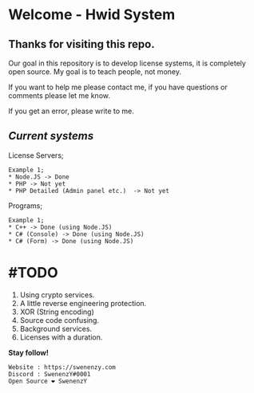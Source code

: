 
# Welcome - Hwid System

## **Thanks for visiting this repo.**

Our goal in this repository is to develop license systems, it is completely open source. My goal is to teach people, not money.

If you want to help me please contact me, if you have questions or comments please let me know.

If you get an error, please write to me.

*Current systems*
-
License Servers;

	Example 1;
	* Node.JS -> Done 
	* PHP -> Not yet
	* PHP Detailed (Admin panel etc.)  -> Not yet
Programs;

	Example 1;
	* C++ -> Done (using Node.JS)
	* C# (Console) -> Done (using Node.JS)
	* C# (Form) -> Done (using Node.JS)

#  #TODO

 1. Using crypto services.
 2. A little reverse engineering protection.
 3. XOR (String encoding)
 4. Source code confusing.
 5. Background services.
 6. Licenses with a duration.

**Stay follow!**

    Website : https://swenenzy.com
    Discord : SwenenzY#0001
    Open Source ❤️ SwenenzY

